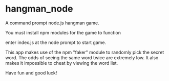 # hangman_node

A command prompt node.js hangman game.

You must install npm modules for the game to function

enter index.js at the node prompt to start game.

This app makes use of the npm "faker" module to randomly pick the secret word. The odds of seeing the same word twice are extremely low. It also makes it impossible to cheat by viewing the word list.

Have fun and good luck!
